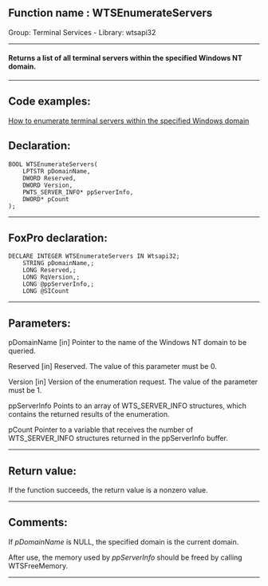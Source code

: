 
## Function name : WTSEnumerateServers
Group: Terminal Services - Library: wtsapi32    
***  


#### Returns a list of all terminal servers within the specified Windows NT domain.

***  


## Code examples:
[How to enumerate terminal servers within the specified Windows domain](../../samples/sample_520.md)  

## Declaration:
```foxpro  
BOOL WTSEnumerateServers(
	LPTSTR pDomainName,
	DWORD Reserved,
	DWORD Version,
	PWTS_SERVER_INFO* ppServerInfo,
	DWORD* pCount
);  
```  
***  


## FoxPro declaration:
```foxpro  
DECLARE INTEGER WTSEnumerateServers IN Wtsapi32;
	STRING pDomainName,;
	LONG Reserved,;
	LONG RqVersion,;
	LONG @ppServerInfo,;
	LONG @SICount  
```  
***  


## Parameters:
pDomainName 
[in] Pointer to the name of the Windows NT domain to be queried. 

Reserved 
[in] Reserved. The value of this parameter must be 0. 

Version 
[in] Version of the enumeration request. The value of the parameter must be 1. 

ppServerInfo 
Points to an array of WTS_SERVER_INFO structures, which contains the returned results of the enumeration.

pCount 
Pointer to a variable that receives the number of WTS_SERVER_INFO structures returned in the ppServerInfo buffer.   
***  


## Return value:
If the function succeeds, the return value is a nonzero value.  
***  


## Comments:
If <Em>pDomainName</Em> is NULL, the specified domain is the current domain.   
  
After use, the memory used by <Em>ppServerInfo</Em> should be freed by calling WTSFreeMemory.   
  
***  

